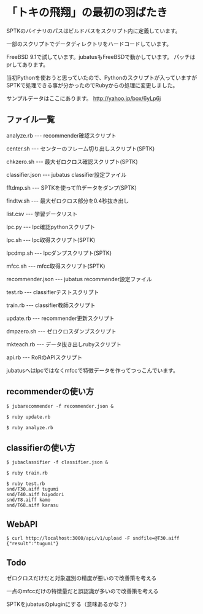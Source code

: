 # 「トキの飛翔」の最初の羽ばたき

SPTKのバイナリのパスはビルドバスをスクリプト内に定義しています。

一部のスクリプトでデータディレクトリをハードコードしています。

FreeBSD 9.1で試しています。jubatusもFreeBSDで動かしています。
パッチはprしてあります。

当初Pythonを使おうと思っていたので、Pythonのスクリプトが入っていますが
SPTKで処理できる事が分かったのでRubyからの処理に変更しました。

サンプルデータはここにあります。
http://yahoo.jp/box/6yLp6j

## ファイル一覧

analyze.rb  ---  recommender確認スクリプト

center.sh  ---  センターのフレーム切り出しスクリプト(SPTK)

chkzero.sh  ---  最大ゼロクロス確認スクリプト(SPTK)

classifier.json  ---  jubatus classifier設定ファイル

fftdmp.sh  ---  SPTKを使ってfftデータをダンプ(SPTK)

findtw.sh  ---  最大ゼロクロス部分を0.4秒抜き出し

list.csv  ---  学習データリスト

lpc.py  ---  lpc確認pythonスクリプト

lpc.sh  ---  lpc取得スクリプト(SPTK)

lpcdmp.sh  ---  lpcダンプスクリプト(SPTK)

mfcc.sh  ---  mfcc取得スクリプト(SPTK)

recommender.json  ---  jubatus recommender設定ファイル

test.rb  ---  classifierテストスクリプト

train.rb  ---  classifier教師スクリプト

update.rb  ---  recommender更新スクリプト

dmpzero.sh --- ゼロクロスダンプスクリプト

mkteach.rb --- データ抜き出しrubyスクリプト

api.rb --- RoRのAPIスクリプト

jubatusへはlpcではなくmfccで特徴データを作ってつっこんでいます。


## recommenderの使い方

```
$ jubarecommender -f recommender.json &

$ ruby update.rb

$ ruby analyze.rb
```

## classifierの使い方

```
$ jubaclassifier -f classifier.json &

$ ruby train.rb

$ ruby test.rb
snd/T30.aiff tugumi
snd/T40.aiff hiyodori
snd/T8.aiff kamo
snd/T68.aiff karasu
```

## WebAPI

```
$ curl http://localhost:3000/api/v1/upload -F sndfile=@T30.aiff
{"result":"tugumi"}
```

## Todo

ゼロクロスだけだと対象選別の精度が悪いので改善策を考える

一点のmfccだけの特徴量だと誤認識が多いので改善策を考える

SPTKをjubatusのpluginにする（意味あるかな？）
